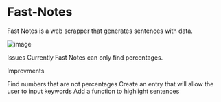 # Fast-Notes
Fast Notes is a web scrapper that generates sentences with data. 

![image](https://user-images.githubusercontent.com/84219113/132456008-386fbdcf-a230-47f6-b257-2141c4d38a6c.png)

Issues
Currently Fast Notes can only find percentages.


Improvments

Find numbers that are not percentages 
Create an entry that will allow the user to input keywords
Add a function to  highlight sentences 

